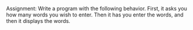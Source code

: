 Assignment: Write a program with the following behavior. First, it asks you how many words you wish to enter.
Then it has you enter the words, and then it displays the words. 
